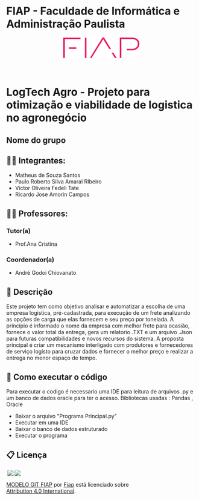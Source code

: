 # FIAP - Faculdade de Informática e Administração Paulista

<p align="center">
<a href= "https://www.fiap.com.br/"><img src="assets/logo-fiap.png" alt="FIAP - Faculdade de Informática e Admnistração Paulista" border="0" width=40% height=40%></a>
</p>

<br>

# LogTech Agro - Projeto para otimização e viabilidade de logistica no agronegócio

## Nome do grupo

## 👨‍🎓 Integrantes: 
- Matheus de Souza Santos
- Paulo Roberto Silva Amaral RIbeiro
- Victor Oliveira Fedeli Tate
- Ricardo Jose Amorin Campos


## 👩‍🏫 Professores:
### Tutor(a) 
- Prof.Ana Cristina
### Coordenador(a)
- André Godoi Chiovanato


## 📜 Descrição

Este projeto tem como objetivo analisar e automatizar a escolha de uma empresa logistica, pré-cadastrada, para execução de um frete analizando as opções de carga que elas fornecem e seu preço por tonelada.
A principio é informado o nome da empresa com melhor frete para ocasião, fornece o valor total da entrega, gera um relatorio .TXT e um arquivo .Json para futuras compatibilidades e novos recursos do sistema.
A proposta principal é criar um mecanismo interligado com produtores e fornecedores de serviço logisto para cruzar dados e fornecer o melhor preço e realizar a entrega no menor espaço de tempo.



## 🔧 Como executar o código

Para executar o codigo é necessario uma IDE para leitura de arquivos .py e um banco de dados oracle para ter o acesso.
Bibliotecas usadas : Pandas , Oracle

- Baixar o arquivo "Programa Principal.py"
- Executar em uma IDE
- Baixar o banco de dados estruturado
- Executar o programa 





## 📋 Licença

<img style="height:22px!important;margin-left:3px;vertical-align:text-bottom;" src="https://mirrors.creativecommons.org/presskit/icons/cc.svg?ref=chooser-v1"><img style="height:22px!important;margin-left:3px;vertical-align:text-bottom;" src="https://mirrors.creativecommons.org/presskit/icons/by.svg?ref=chooser-v1"><p xmlns:cc="http://creativecommons.org/ns#" xmlns:dct="http://purl.org/dc/terms/"><a property="dct:title" rel="cc:attributionURL" href="https://github.com/agodoi/template">MODELO GIT FIAP</a> por <a rel="cc:attributionURL dct:creator" property="cc:attributionName" href="https://fiap.com.br">Fiap</a> está licenciado sobre <a href="http://creativecommons.org/licenses/by/4.0/?ref=chooser-v1" target="_blank" rel="license noopener noreferrer" style="display:inline-block;">Attribution 4.0 International</a>.</p>

